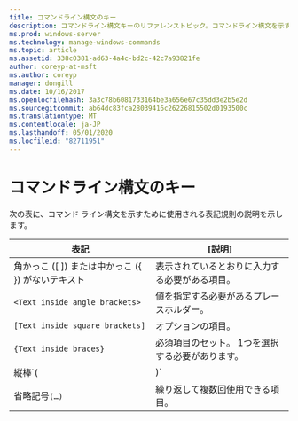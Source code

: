 ```yaml
---
title: コマンドライン構文のキー
description: コマンドライン構文キーのリファレンストピック。コマンドライン構文を示すために使用される表記法について説明します。
ms.prod: windows-server
ms.technology: manage-windows-commands
ms.topic: article
ms.assetid: 338c0381-ad63-4a4c-bd2c-42c7a93821fe
author: coreyp-at-msft
ms.author: coreyp
manager: dongill
ms.date: 10/16/2017
ms.openlocfilehash: 3a3c78b6081733164be3a656e67c35dd3e2b5e2d
ms.sourcegitcommit: ab64dc83fca28039416c26226815502d0193500c
ms.translationtype: MT
ms.contentlocale: ja-JP
ms.lasthandoff: 05/01/2020
ms.locfileid: "82711951"
---
```

# <a name="command-line-syntax-key"></a>コマンドライン構文のキー

次の表に、コマンド ライン構文を示すために使用される表記規則の説明を示します。

| 表記 | [説明] |
| -------- | ----------- |
| 角かっこ ([ ]) または中かっこ ({ }) がないテキスト | 表示されているとおりに入力する必要がある項目。 |
| `<Text inside angle brackets>` | 値を指定する必要があるプレースホルダー。 |
| `[Text inside square brackets]` | オプションの項目。 |
| `{Text inside braces}` | 必須項目のセット。 1つを選択する必要があります。 |
| 縦棒`(|)`| 相互に排他的な項目の区切り記号。 1つを選択する必要があります。 |
| 省略記号`(…)` | 繰り返して複数回使用できる項目。 |
